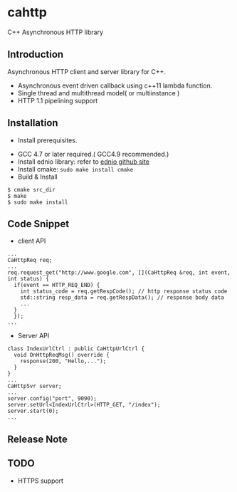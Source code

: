 cahttp
======
C++ Asynchronous HTTP library

Introduction
--------
Asynchronous HTTP client and server library for C++.
- Asynchronous event driven callback using c++11 lambda function.
- Single thread and multithread model( or multiinstance )
- HTTP 1.1 pipelining support


Installation
------------
  * Install prerequisites.
   - GCC 4.7 or later required.( GCC4.9 recommended.)
   - Install ednio library: 
     refer to [ednio github site](http://github.com/netmindms/ednio)
   - Install cmake: 
    ```
    sudo make install cmake
    ```
   - Build & Install
   ```
   $ cmake src_dir
   $ make
   $ sudo make install
   ```

Code Snippet
------------
  - client API
  ```
  ...
  CaHttpReq req;
  ...
  req.request_get("http://www.google.com", [](CaHttpReq &req, int event, int status) {
    if(event == HTTP_REQ_END) {
      int status_code = req.getRespCode(); // http response status code
      std::string resp_data = req.getRespData(); // response body data
      ...
    }
	});
  ...
  ```
  - Server API
  ```
  class IndexUrlCtrl : public CaHttpUrlCtrl {
    void OnHttpReqMsg() override {
      response(200, "Hello,...");
    }
  }
  ...
  CaHttpSvr server;
  ...
  server.config("port", 9090);
  server.setUrl<IndexUrlCtrl>(HTTP_GET, "/index");
  server.start(0);
  ...
  ```

Release Note
------------

TODO
----
  - HTTPS support
